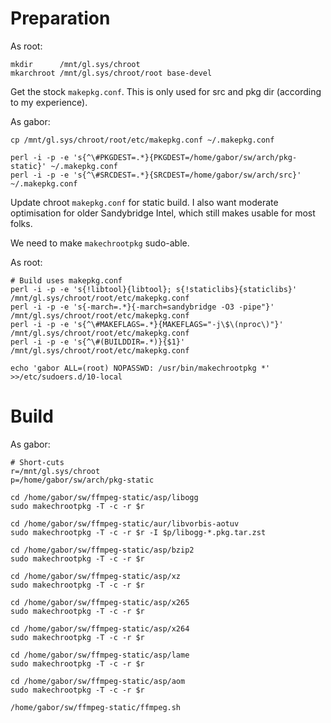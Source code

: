 # Preparation

As root:

    mkdir      /mnt/gl.sys/chroot
    mkarchroot /mnt/gl.sys/chroot/root base-devel

Get the stock `makepkg.conf`. This is only used for src and pkg dir (according to my experience).

As gabor:

    cp /mnt/gl.sys/chroot/root/etc/makepkg.conf ~/.makepkg.conf

    perl -i -p -e 's{^\#PKGDEST=.*}{PKGDEST=/home/gabor/sw/arch/pkg-static}' ~/.makepkg.conf
    perl -i -p -e 's{^\#SRCDEST=.*}{SRCDEST=/home/gabor/sw/arch/src}'        ~/.makepkg.conf

Update chroot `makepkg.conf` for static build. I also want moderate optimisation 
for older Sandybridge Intel, which still makes usable for most folks.

We need to make `makechrootpkg` sudo-able.

As root:

    # Build uses makepkg.conf
    perl -i -p -e 's{!libtool}{libtool}; s{!staticlibs}{staticlibs}' /mnt/gl.sys/chroot/root/etc/makepkg.conf
    perl -i -p -e 's{-march=.*}{-march=sandybridge -O3 -pipe"}'      /mnt/gl.sys/chroot/root/etc/makepkg.conf
    perl -i -p -e 's{^\#MAKEFLAGS=.*}{MAKEFLAGS="-j\$\(nproc\)"}'    /mnt/gl.sys/chroot/root/etc/makepkg.conf
    perl -i -p -e 's{^\#(BUILDDIR=.*)}{$1}'                          /mnt/gl.sys/chroot/root/etc/makepkg.conf

    echo 'gabor ALL=(root) NOPASSWD: /usr/bin/makechrootpkg *' >>/etc/sudoers.d/10-local

# Build

As gabor:

    # Short-cuts
    r=/mnt/gl.sys/chroot
    p=/home/gabor/sw/arch/pkg-static

    cd /home/gabor/sw/ffmpeg-static/asp/libogg
    sudo makechrootpkg -T -c -r $r

    cd /home/gabor/sw/ffmpeg-static/aur/libvorbis-aotuv
    sudo makechrootpkg -T -c -r $r -I $p/libogg-*.pkg.tar.zst

    cd /home/gabor/sw/ffmpeg-static/asp/bzip2
    sudo makechrootpkg -T -c -r $r

    cd /home/gabor/sw/ffmpeg-static/asp/xz
    sudo makechrootpkg -T -c -r $r

    cd /home/gabor/sw/ffmpeg-static/asp/x265
    sudo makechrootpkg -T -c -r $r

    cd /home/gabor/sw/ffmpeg-static/asp/x264
    sudo makechrootpkg -T -c -r $r

    cd /home/gabor/sw/ffmpeg-static/asp/lame
    sudo makechrootpkg -T -c -r $r

    cd /home/gabor/sw/ffmpeg-static/asp/aom
    sudo makechrootpkg -T -c -r $r

    /home/gabor/sw/ffmpeg-static/ffmpeg.sh



